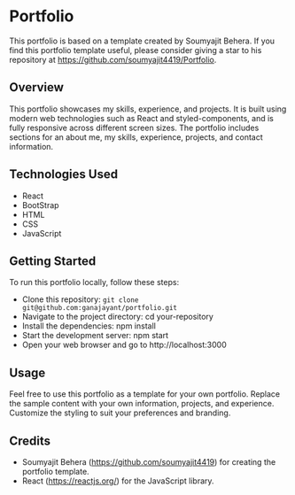 # Portfolio
This portfolio is based on a template created by Soumyajit Behera. If you find this portfolio template useful, please consider giving a star to his repository at https://github.com/soumyajit4419/Portfolio.

## Overview
This portfolio showcases my skills, experience, and projects. It is built using modern web technologies such as React and styled-components, and is fully responsive across different screen sizes. The portfolio includes sections for an about me, my skills, experience, projects, and contact information.

## Technologies Used
 - React
 - BootStrap
 - HTML
 - CSS
 - JavaScript

## Getting Started
To run this portfolio locally, follow these steps:

 - Clone this repository: `git clone git@github.com:ganajayant/portfolio.git`
 - Navigate to the project directory: cd your-repository
 - Install the dependencies: npm install
 - Start the development server: npm start
 - Open your web browser and go to http://localhost:3000

## Usage
Feel free to use this portfolio as a template for your own portfolio. Replace the sample content with your own information, projects, and experience. Customize the styling to suit your preferences and branding.

## Credits
 - Soumyajit Behera (https://github.com/soumyajit4419) for creating the portfolio template.
 - React (https://reactjs.org/) for the JavaScript library.